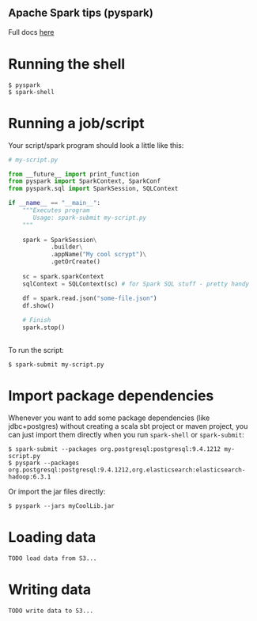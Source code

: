 Apache Spark tips (pyspark)
---------------------------

Full docs [here](https://spark.apache.org/docs/latest/)

# Running the shell

```
$ pyspark
$ spark-shell
```

# Running a job/script

Your script/spark program should look a little like this:

```python
# my-script.py

from __future__ import print_function
from pyspark import SparkContext, SparkConf
from pyspark.sql import SparkSession, SQLContext

if __name__ == "__main__":
    """Executes program
       Usage: spark-submit my-script.py
    """
    
    spark = SparkSession\
            .builder\
            .appName("My cool scrypt")\
            .getOrCreate() 
    
    sc = spark.sparkContext
    sqlContext = SQLContext(sc) # for Spark SQL stuff - pretty handy

    df = spark.read.json("some-file.json")
    df.show()
    
    # Finish
    spark.stop()
    
```

To run the script:
```
$ spark-submit my-script.py
```

# Import package dependencies

Whenever you want to add some package dependencies (like jdbc+postgres) without creating a scala sbt project or maven project, you can just import them 
directly when you run `spark-shell` or `spark-submit`:

```
$ spark-submit --packages org.postgresql:postgresql:9.4.1212 my-script.py
$ pyspark --packages org.postgresql:postgresql:9.4.1212,org.elasticsearch:elasticsearch-hadoop:6.3.1
```

Or import the jar files directly:
```
$ pyspark --jars myCoolLib.jar
```


# Loading data

`TODO load data from S3...`

# Writing data

`TODO write data to S3...`


